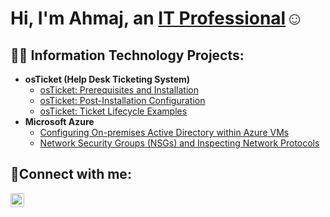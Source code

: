 <h1>Hi, I'm Ahmaj, an <a href="https://www.linkedin.com/in/ahmaj-thompson-0a7b402b4">IT Professional</a>☺</h1>

<h2>👨‍💻 Information Technology Projects:</h2>

- <b>osTicket (Help Desk Ticketing System)</b>
  - [osTicket: Prerequisites and Installation](https://github.com/AhmajThompson/osticket-prereqs)
  - [osTicket: Post-Installation Configuration](https://github.com/AhmajThompson/post-install-config)
  - [osTicket: Ticket Lifecycle Examples](https://github.com/joshmadakorcc/ticket-lifecycle)
- <b>Microsoft Azure</b>
  - [Configuring On-premises Active Directory within Azure VMs](https://github.com/AhmajThompson/configure-ad)
  - [Network Security Groups (NSGs) and Inspecting Network Protocols](https://github.com/AhmajThompson/azure-network-protocols)

<h2>🤳Connect with me:</h2>


[<img align="left" alt="Ahmaj | LinkedIn" width="22px" src="https://cdn.jsdelivr.net/npm/simple-icons@v3/icons/linkedin.svg" />][linkedin]




[linkedin]: https://www.linkedin.com/in/ahmaj-thompson-0a7b402b4
